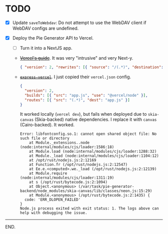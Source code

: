 # TODO

- [x] Update `saveToWebdav`: Do not attempt to use the WebDAV client if WebDAV configs are undefined.

- [x] Deploy the Pie Generator API to Vercel.

    * [ ] Turn it into a NextJS app.

    * ~~[Vercel's guide](https://vercel.com/guides/using-express-with-vercel)~~.
      It was very "intrusive" and very Next-y.
      ```json
      { "version": 2, "rewrites": [{ "source": "/(.*)", "destination": "/api" }] }
      ```

    * ~~[`express-vercel`](https://github.com/akhilome/express-vercel)~~.
      I just copied their `vercel.json` config.
      ```json 
      {
        "version": 2,
        "builds": [{ "src": "app.js", "use": "@vercel/node" }],
        "routes": [{ "src": "(.*)", "dest": "app.js" }]
      }
      ```

      It worked locally (`vercel dev`), but fails when deployed due to `skia-canvas` (Skia-backed) native dependencies. I replace it with `canvas` (Cairo-backed). It worked.
        ```
        Error: libfontconfig.so.1: cannot open shared object file: No such file or directory
            at Module._extensions..node (node:internal/modules/cjs/loader:1586:18)
            at Module.load (node:internal/modules/cjs/loader:1288:32)
            at Module._load (node:internal/modules/cjs/loader:1104:12)
            at /opt/rust/nodejs.js:2:12169
            at Function.fr (/opt/rust/nodejs.js:2:12547)
            at Ee.e.<computed>.we._load (/opt/rust/nodejs.js:2:12139)
            at Module.require (node:internal/modules/cjs/loader:1311:19)
            at s (/opt/rust/bytecode.js:2:1094)
            at Object.<anonymous> (/var/task/pie-generator-backend/node_modules/skia-canvas/lib/classes/neon.js:15:29)
            at Module.<anonymous> (/opt/rust/bytecode.js:2:1435) {
          code: 'ERR_DLOPEN_FAILED'
        }
        Node.js process exited with exit status: 1. The logs above can help with debugging the issue.
        ```


---

END.
